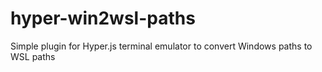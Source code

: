 # hyper-win2wsl-paths
Simple plugin for Hyper.js terminal emulator to convert Windows paths to WSL paths
